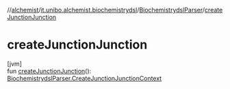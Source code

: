 //[alchemist](../../../index.md)/[it.unibo.alchemist.biochemistrydsl](../index.md)/[BiochemistrydslParser](index.md)/[createJunctionJunction](create-junction-junction.md)

# createJunctionJunction

[jvm]\
fun [createJunctionJunction](create-junction-junction.md)(): [BiochemistrydslParser.CreateJunctionJunctionContext](-create-junction-junction-context/index.md)
